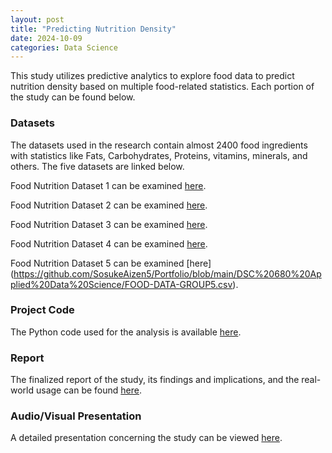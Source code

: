 ```yaml
---
layout: post
title: "Predicting Nutrition Density"
date: 2024-10-09
categories: Data Science
---
```


This study utilizes predictive analytics to explore food data to predict nutrition density based on multiple food-related statistics. Each portion of the study can be found below.

### Datasets
The datasets used in the research contain almost 2400 food ingredients with statistics like Fats, Carbohydrates, Proteins, vitamins, minerals, and others. The five datasets are linked below.

Food Nutrition Dataset 1 can be examined [here](https://github.com/SosukeAizen5/Portfolio/blob/main/DSC%20680%20Applied%20Data%20Science/FOOD-DATA-GROUP1.csv).

Food Nutrition Dataset 2 can be examined [here](https://github.com/SosukeAizen5/Portfolio/blob/main/DSC%20680%20Applied%20Data%20Science/FOOD-DATA-GROUP2.csv).

Food Nutrition Dataset 3 can be examined [here](https://github.com/SosukeAizen5/Portfolio/blob/main/DSC%20680%20Applied%20Data%20Science/FOOD-DATA-GROUP3.csv).

Food Nutrition Dataset 4 can be examined [here](https://github.com/SosukeAizen5/Portfolio/blob/main/DSC%20680%20Applied%20Data%20Science/FOOD-DATA-GROUP4.csv).

Food Nutrition Dataset 5 can be examined [here]
(https://github.com/SosukeAizen5/Portfolio/blob/main/DSC%20680%20Applied%20Data%20Science/FOOD-DATA-GROUP5.csv).

### Project Code
The Python code used for the analysis is available [here](https://github.com/SosukeAizen5/Portfolio/blob/main/Portfolio/Predicting%20Nutrition%20Density%20Code.ipynb).

### Report
The finalized report of the study, its findings and implications, and the real-world usage can be found [here](https://github.com/SosukeAizen5/Portfolio/blob/main/Portfolio/Predicting%20Nutrition%20Density%20Paper.pdf).

### Audio/Visual Presentation
A detailed presentation concerning the study can be viewed [here](https://github.com/SosukeAizen5/Portfolio/blob/main/Portfolio/Predicting%20Nutrition%20Density%20Presentation.mp4).
